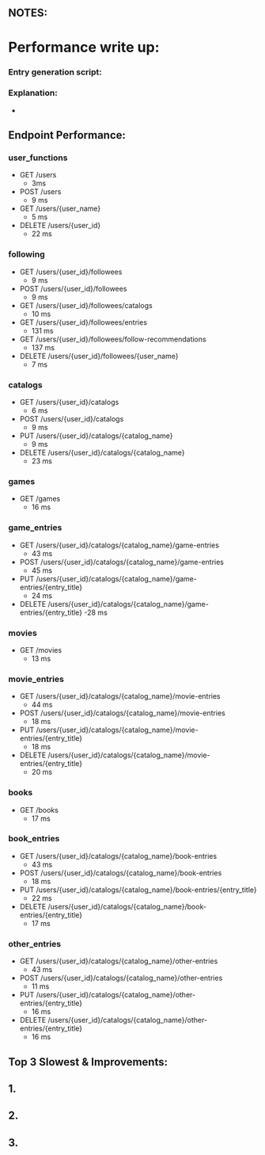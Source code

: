 ## NOTES:

# Performance write up:
### Entry generation script:
### Explanation:
- 

## Endpoint Performance:
### user_functions
- GET /users
    - 3ms
- POST /users
    - 9 ms
- GET /users/{user_name}
    - 5 ms
- DELETE /users/{user_id}
    - 22 ms

### following
- GET /users/{user_id}/followees
    - 9 ms
- POST /users/{user_id}/followees
    - 9 ms
- GET /users/{user_id}/followees/catalogs
    - 10 ms
- GET /users/{user_id}/followees/entries
    - 131 ms
- GET /users/{user_id}/followees/follow-recommendations
    - 137 ms
- DELETE /users/{user_id}/followees/{user_name}
    - 7 ms

### catalogs
- GET /users/{user_id}/catalogs
    - 6 ms
- POST /users/{user_id}/catalogs
    - 9 ms
- PUT /users/{user_id}/catalogs/{catalog_name}
    - 9 ms
- DELETE /users/{user_id}/catalogs/{catalog_name}
    - 23 ms

### games
- GET /games
    - 16 ms

### game_entries
- GET /users/{user_id}/catalogs/{catalog_name}/game-entries
    - 43 ms
- POST /users/{user_id}/catalogs/{catalog_name}/game-entries
    - 45 ms
- PUT /users/{user_id}/catalogs/{catalog_name}/game-entries/{entry_title}
    - 24 ms
- DELETE /users/{user_id}/catalogs/{catalog_name}/game-entries/{entry_title}
    -28 ms

### movies
- GET /movies
    - 13 ms

### movie_entries
- GET /users/{user_id}/catalogs/{catalog_name}/movie-entries
    - 44 ms
- POST /users/{user_id}/catalogs/{catalog_name}/movie-entries
    - 18 ms
- PUT /users/{user_id}/catalogs/{catalog_name}/movie-entries/{entry_title}
    - 18 ms
- DELETE /users/{user_id}/catalogs/{catalog_name}/movie-entries/{entry_title}
    - 20 ms
### books
- GET /books
    - 17 ms

### book_entries
- GET /users/{user_id}/catalogs/{catalog_name}/book-entries
    - 43 ms
- POST /users/{user_id}/catalogs/{catalog_name}/book-entries
    - 18 ms
- PUT /users/{user_id}/catalogs/{catalog_name}/book-entries/{entry_title}
    - 22 ms
- DELETE /users/{user_id}/catalogs/{catalog_name}/book-entries/{entry_title}
    - 17 ms

### other_entries
- GET /users/{user_id}/catalogs/{catalog_name}/other-entries
    - 43 ms
- POST /users/{user_id}/catalogs/{catalog_name}/other-entries
    - 11 ms
- PUT /users/{user_id}/catalogs/{catalog_name}/other-entries/{entry_title}
    - 16 ms 
- DELETE /users/{user_id}/catalogs/{catalog_name}/other-entries/{entry_title}
    - 16 ms

## Top 3 Slowest & Improvements:
## 1. 

## 2.

## 3. 